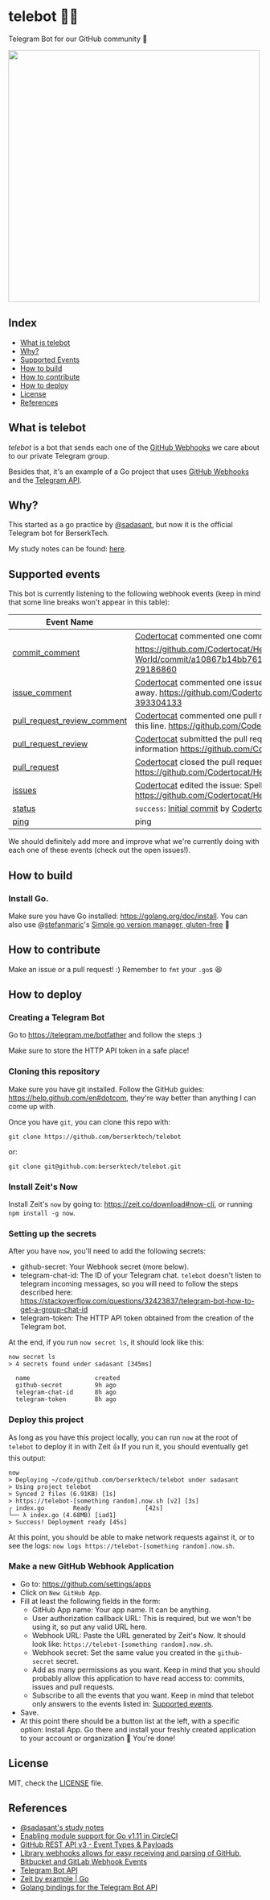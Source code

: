 ﻿# telebot 🤖✨

Telegram Bot for our GitHub community 🤗

<img height="500px" src="https://user-images.githubusercontent.com/417016/53698480-58cc5980-3dab-11e9-98d4-02c19b99c4e4.png">

## Index

- [What is telebot](#what-is-telebot)
- [Why?](#why)
- [Supported Events](#supported-events)
- [How to build](#how-to-build)
- [How to contribute](#how-to-contribute)
- [How to deploy](#how-to-deploy)
- [License](#license)
- [References](#references)


## What is telebot

_telebot_ is a bot that sends each one of the [GitHub Webhooks][GHWH] we care
about to our private Telegram group.

Besides that, it's an example of a Go project that uses [GitHub
Webhooks][GHWH] and the [Telegram
API](https://github.com/go-telegram-bot-api/telegram-bot-api).

## Why?

This started as a go practice by [@sadasant][sadasant], but now it is
the official Telegram bot for BerserkTech.

My study notes can be found:
[here](https://github.com/berserktech/ideas/blob/master/estudios/Go/2019-03/after_3_years_without_go_en.md).

## Supported events

This bot is currently listening to the following webhook events (keep
in mind that some line breaks won't appear in this table):

| Event Name  | Output |
| ------------- | ------------- |
| [commit_comment](https://developer.github.com/v3/activity/events/types/#commitcommentevent) | [Codertocat](https://github.com/Codertocat) commented one commit with: This is a really good change!  :+1: https://github.com/Codertocat/Hello-World/commit/a10867b14bb761a232cd80139fbd4c0d33264240#commitcomment-29186860 |
| [issue_comment](https://developer.github.com/v3/activity/events/types/#issuecommentevent) | [Codertocat](https://github.com/Codertocat) commented one issue with: You are totally right! I'll get this fixed right away. https://github.com/Codertocat/Hello-World/issues/2#issuecomment-393304133 |
| [pull_request_review_comment](https://developer.github.com/v3/activity/events/types/#pullrequestreviewcommentevent) | [Codertocat](https://github.com/Codertocat) commented one pull request with: Maybe you should use more emojji on this line. https://github.com/Codertocat/Hello-World/pull/1#discussion_r191908831 |
| [pull_request_review](https://developer.github.com/v3/activity/events/types/#pullrequestreviewevent) | [Codertocat](https://github.com/Codertocat) submitted the pull request review: Update the README with new information https://github.com/Codertocat/Hello-World/pull/1 |
| [pull_request](https://developer.github.com/v3/activity/events/types/#pullrequestevent) | [Codertocat](https://github.com/Codertocat) closed the pull request: Update the README with new information https://github.com/Codertocat/Hello-World/pull/1 Details: ditions: 1 Deletions: 1 |
| [issues](https://developer.github.com/v3/activity/events/types/#issuesevent) | [Codertocat](https://github.com/Codertocat) edited the issue: Spelling error in the README file https://github.com/Codertocat/Hello-World/issues/2 |
| [status](https://developer.github.com/v3/activity/events/types/#statusevent) | `success`: [Initial commit](https://github.com/Codertocat/Hello-World/commit/a10867b14bb761a232cd80139fbd4c0d33264240) by [Codertocat](https://github.com/Codertocat) |
| [ping](https://developer.github.com/webhooks/#ping-event) | ping |

We should definitely add more and improve what we're currently doing
with each one of these events (check out the open issues!).

## How to build

### Install Go.

Make sure you have Go installed: <https://golang.org/doc/install>.
You can also use @[stefanmaric](https://github.com/stefanmaric)'s
[Simple go version manager, gluten-free](https://github.com/stefanmaric/g) 🙌

## How to contribute

Make an issue or a pull request! :) Remember to `fmt` your `.go`s 😆

## How to deploy

### Creating a Telegram Bot

Go to <https://telegram.me/botfather> and follow the steps :)

Make sure to store the HTTP API token in a safe place!

### Cloning this repository

Make sure you have git installed. Follow the GitHub guides:
<https://help.github.com/en#dotcom>, they're way better than anything
I can come up with.

Once you have `git`, you can clone this repo with:

```
git clone https://github.com/berserktech/telebot
```

or:

```
git clone git@github.com:berserktech/telebot.git
```

### Install Zeit's Now

Install Zeit's `now` by going to: <https://zeit.co/download#now-cli>,
or running `npm install -g now`.
 
### Setting up the secrets

After you have `now`, you'll need to add the following secrets:

- github-secret: Your Webhook secret (more below).
- telegram-chat-id: The ID of your Telegram chat. `telebot` doesn't
  listen to telegram incoming messages, so you will need to follow the
  steps described here: <https://stackoverflow.com/questions/32423837/telegram-bot-how-to-get-a-group-chat-id>
- telegram-token: The HTTP API token obtained from the creation of the
  Telegram bot.

At the end, if you run `now secret ls`, it should look like this:

```
now secret ls
> 4 secrets found under sadasant [345ms]

  name                  created
  github-secret         9h ago
  telegram-chat-id      8h ago
  telegram-token        8h ago
```

### Deploy this project

As long as you have this project locally, you can run `now` at the
root of `telebot` to deploy it in with Zeit 👍 If you run it, you
should eventually get this output:

```
now
> Deploying ~/code/github.com/berserktech/telebot under sadasant
> Using project telebot
> Synced 2 files (6.91KB) [1s]
> https://telebot-[something random].now.sh [v2] [3s]
┌ index.go        Ready               [42s]
└── λ index.go (4.68MB) [iad1]
> Success! Deployment ready [45s]
```

At this point, you should be able to make network requests against it,
or to see the logs: `now logs https://telebot-[something random].now.sh`.

### Make a new GitHub Webhook Application

- Go to: <https://github.com/settings/apps>
- Click on `New GitHub App`.
- Fill at least the following fields in the form:
    - GitHub App name: Your app name. It can be anything.
    - User authorization callback URL: This is required, but we won't
      be using it, so put any valid URL here.
    - Webhook URL: Paste the URL generated by Zeit's Now. It should
      look like: `https://telebot-[something random].now.sh`.
    - Webhook secret: Set the same value you created in the
      `github-secret` secret.
    - Add as many permissions as you want. Keep in mind that you
      should probably allow this application to have read access to:
      commits, issues and pull requests.
    - Subscribe to all the events that you want. Keep in mind that
      telebot only answers to the events listed in: [Supported events](#supported-events).
- Save.
- At this point there should be a button list at the left, with a
  specific option: Install App. Go there and install your freshly
  created application to your account or organization 🙌 You're done!
 
## License

MIT, check the [LICENSE](/LICENSE) file.

## References
- [@sadasant's study notes](https://github.com/berserktech/ideas/blob/master/estudios/Go/2019-03/after_3_years_without_go_en.md)
- [Enabling module support for Go v1.11 in CircleCI](https://circleci.com/blog/go-v1.11-modules-and-circleci/)
- [GitHub REST API v3 - Event Types & Payloads](https://developer.github.com/v3/activity/events/types/)
- [Library webhooks allows for easy receiving and parsing of GitHub,
  Bitbucket and GitLab Webhook
  Events](https://github.com/go-playground/webhooks)
- [Telegram Bot API](https://core.telegram.org/bots/api)
- [Zeit by example | Go](https://zeit.co/examples/go)
- [Golang bindings for the Telegram Bot API](https://github.com/go-telegram-bot-api/telegram-bot-api)

[GHWH]: https://developer.github.com/webhooks/
[sadasant]: https://github.com/sadasant

